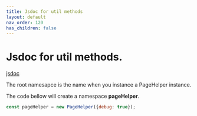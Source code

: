 ```yaml
---
title: Jsdoc for util methods
layout: default
nav_order: 120
has_children: false
---
```


# Jsdoc for util methods.


[jsdoc](/jsdoc/)

The root namesapce is the name when you instance a PageHelper instance.

The code bellow will create a namespace **pageHelper**.

```javascript
const pageHelper = new PageHelper({debug: true});
```
